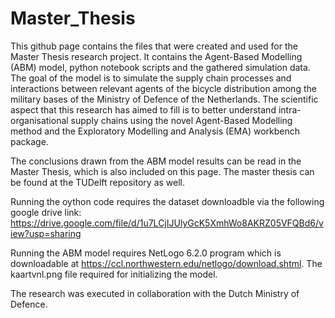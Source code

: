 # Master_Thesis

This github page contains the files that were created and used for the Master Thesis research project. It contains the Agent-Based Modelling (ABM) model, python notebook scripts and the gathered simulation data. The goal of the model is to simulate the supply chain processes and interactions between relevant agents of the bicycle distribution among the military bases of the Ministry of Defence of the Netherlands. The scientific aspect that this research has aimed to fill is to better understand intra-organisational supply chains using the novel Agent-Based Modelling method and the Exploratory Modelling and Analysis (EMA) workbench package.

The conclusions drawn from the ABM model results can be read in the Master Thesis, which is also included on this page. The master thesis can be found at the TUDelft repository as well.

Running the oython code requires the dataset downloadble via the following google drive link: https://drive.google.com/file/d/1u7LCjIJUlyGcK5XmhWo8AKRZ05VFQBd6/view?usp=sharing

Running the ABM model requires NetLogo 6.2.0 program which is downloadable at https://ccl.northwestern.edu/netlogo/download.shtml. The kaartvnl.png file required for initializing the model.

The research was executed in collaboration with the Dutch Ministry of Defence.
